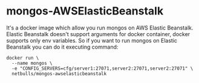 # mongos-AWSElasticBeanstalk

It's a docker image which allow you run mongos on AWS Elastic Beanstalk. Elastic Beanstalk doesn't support arguments for docker container, docker supports only env variables. So if you want to run mongos on Elastic Beanstalk you can do it executing command:
```
docker run \
  --name mongos \
  -e "CONFIG_SERVERS=cfg/server1:27071,server2:27071,server2:27071" \
  netbulls/mongos-awselasticbeanstalk
```
